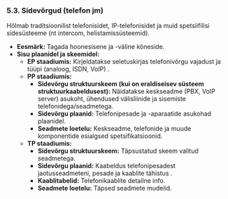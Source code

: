 ### 5.3. Sidevõrgud (telefon jm)

Hõlmab traditsioonilist telefonisidet, IP-telefonisidet ja muid spetsiifilisi sidesüsteeme (nt intercom, helistamissüsteemid).

* **Eesmärk:** Tagada hoonesisene ja -väline kõneside.
* **Sisu plaanidel ja skeemidel:**
  * **EP staadiumis:** Kirjeldatakse seletuskirjas telefonivõrgu vajadust ja tüüpi (analoog, ISDN, VoIP) .
  * **PP staadiumis:** 
    * **Sidevõrgu struktuurskeem (kui on eraldiseisev süsteem struktuurkaabeldusest):** Näidatakse keskseadme (PBX, VoIP server) asukoht, ühendused välisliinide ja sisemiste telefonidega/seadmetega.
    * **Sidevõrgu plaanid:** Telefonipesade ja -aparaatide asukohad plaanidel.
    * **Seadmete loetelu:** Keskseadme, telefonide ja muude komponentide esialgsed spetsifikatsioonid.
  * **TP staadiumis:** 
    * **Sidevõrgu struktuurskeem:** Täpsustatud skeem valitud seadmetega.
    * **Sidevõrgu plaanid:** Kaabeldus telefonipesadest jaotusseadmeteni, pesade ja kaablite tähistus .
    * **Kaablitabelid:** Telefonikaablite detailne info.
    * **Seadmete loetelu:** Täpsed seadmete mudelid.